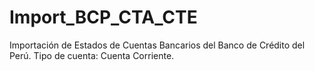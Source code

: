 # Import_BCP_CTA_CTE
Importación de Estados de Cuentas Bancarios del Banco de Crédito del Perú. Tipo de cuenta: Cuenta Corriente.
